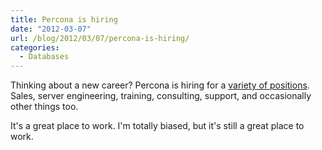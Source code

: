 ```yaml
---
title: Percona is hiring
date: "2012-03-07"
url: /blog/2012/03/07/percona-is-hiring/
categories:
  - Databases
---
```

Thinking about a new career? Percona is hiring for a [variety of positions][1]. Sales, server engineering, training, consulting, support, and occasionally other things too.

It's a great place to work. I'm totally biased, but it's still a great place to work.

 [1]: http://www.percona.com/about-us/careers/open-positions/
